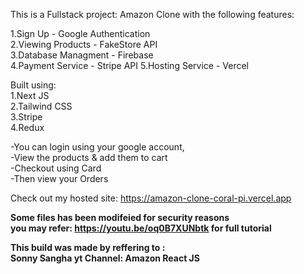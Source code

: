This is a Fullstack project: Amazon Clone with the following features:

1.Sign Up - Google Authentication  
2.Viewing Products - FakeStore API  
3.Database Managment - Firebase  
4.Payment Service - Stripe API
5.Hosting Service - Vercel  

Built using:  
1.Next JS  
2.Tailwind CSS  
3.Stripe  
4.Redux
  
  
-You can login using your google account,  
-View the products & add them to cart  
-Checkout using Card  
-Then view your Orders  

Check out my hosted site: https://amazon-clone-coral-pi.vercel.app
  
**Some files has been modifeied for security reasons  
you may refer: https://youtu.be/oq0B7XUNbtk for full tutorial**  

**This build was made by reffering to :  
Sonny Sangha yt Channel: Amazon React JS**
